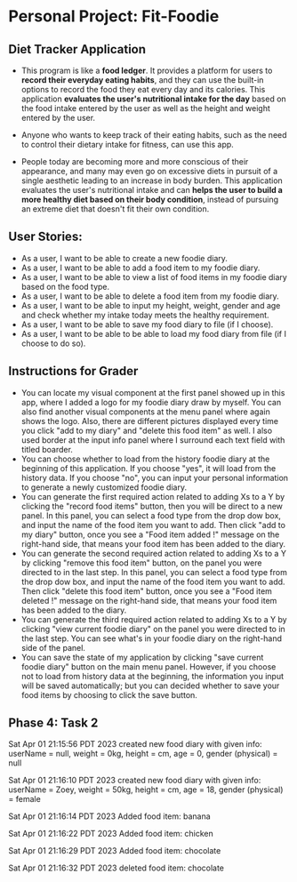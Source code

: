 # Personal Project: Fit-Foodie

## Diet Tracker Application

- This program is like a **food ledger**. It provides a platform for users to **record their everyday eating habits**, and they can use the built-in options to record the food they eat every day and its calories.
  This application **evaluates the user's nutritional intake for the day** based on the food intake entered by the user as well as the height and weight entered by the user. 



- Anyone who wants to keep track of their eating habits, such as the need to control their dietary intake for fitness, can use this app.



- People today are becoming more and more conscious of their appearance, and many may even go on excessive diets in pursuit of a single aesthetic leading to an increase in body burden. This application evaluates the user's nutritional intake and can **helps the user to build a more healthy diet based on their body condition**, instead of pursuing an extreme diet that doesn't fit their own condition. 

## User Stories:

- As a user, I want to be able to create a new foodie diary.
- As a user, I want to be able to add a food item to my foodie diary.
- As a user, I want to be able to view a list of food items in my foodie diary based on the food type.
- As a user, I want to be able to delete a food item from my foodie diary.
- As a user, I want to be able to input my height, weight, gender and age and check whether my intake today meets the healthy requirement. 
- As a user, I want to be able to save my food diary to file (if I choose).
- As a user, I want to be able to be able to load my food diary from file (if I choose to do so).


## Instructions for Grader
- You can locate my visual component at the first panel showed up in this app, where I added a logo for my foodie diary
draw by myself. You can also find another visual components at the menu panel where again shows the logo. Also, there are 
different pictures displayed every time you click "add to my diary" and "delete this food item" as well.
I also used border
at the input info panel where I surround each text field with titled boarder. 
- You can choose whether to load from the history foodie diary at the beginning of this application. If you choose "yes", it will load from the history data. 
If you choose "no", you can input your personal information to generate a newly customized foodie diary.
- You can generate the first required action related to adding Xs to a Y by clicking the "record food items" button, then
you will be direct to a new panel. In this panel, you can select a food type from the drop dow box, and input
the name of the food item you want to add. Then click "add to my diary" 
button, once you see a "Food item added !" message on the right-hand side, 
that means your food item has been added to the diary. 
- You can generate the second required action related to adding Xs to a Y by clicking "remove this food item" button, 
  on the panel you were directed to in the last step. In this panel, you can select a food type from the drop dow box, and input
  the name of the food item you want to add. Then click "delete this food item"
  button, once you see a "Food item deleted !" message on the right-hand side,
  that means your food item has been added to the diary.
- You can generate the third required action related to adding Xs to a Y by clicking "view current foodie diary" 
on the panel you were directed to in the last step. You can see what's in your foodie diary 
on the right-hand side of the panel. 
- You can save the state of my application by clicking "save current foodie diary" button on the main menu panel. However, if you choose not to load from history
data at the beginning, the information you input will be saved automatically; but you can decided whether to save your food items by choosing to click the save button. 

## Phase 4: Task 2
Sat Apr 01 21:15:56 PDT 2023
created new food diary with given info: userName = null, weight = 0kg, height = cm, age = 0, gender (physical) = null

Sat Apr 01 21:16:10 PDT 2023
created new food diary with given info: userName = Zoey, weight = 50kg, height = cm, age = 18, gender (physical) = female

Sat Apr 01 21:16:14 PDT 2023
Added food item: banana

Sat Apr 01 21:16:22 PDT 2023
Added food item: chicken

Sat Apr 01 21:16:29 PDT 2023
Added food item: chocolate

Sat Apr 01 21:16:32 PDT 2023
deleted food item: chocolate